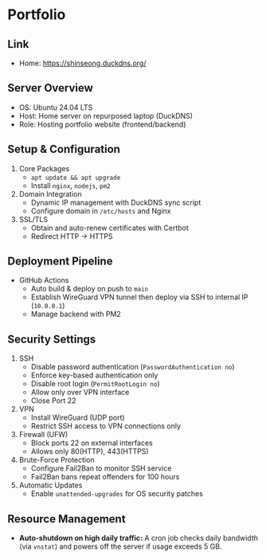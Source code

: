 # Portfolio

## Link

- Home: https://shinseong.duckdns.org/

## Server Overview

- OS: Ubuntu 24.04 LTS
- Host: Home server on repurposed laptop (DuckDNS)
- Role: Hosting portfolio website (frontend/backend)

## Setup & Configuration

1. Core Packages
   - `apt update && apt upgrade`
   - Install `nginx`, `nodejs`, `pm2`
2. Domain Integration
   - Dynamic IP management with DuckDNS sync script
   - Configure domain in `/etc/hosts` and Nginx
3. SSL/TLS
   - Obtain and auto-renew certificates with Certbot
   - Redirect HTTP → HTTPS

## Deployment Pipeline

- GitHub Actions
  - Auto build & deploy on push to `main`
  - Establish WireGuard VPN tunnel then deploy via SSH to internal IP (`10.0.0.1`)
  - Manage backend with PM2

## Security Settings

1. SSH
   - Disable password authentication (`PasswordAuthentication no`)
   - Enforce key-based authentication only
   - Disable root login (`PermitRootLogin no`)
   - Allow only over VPN interface
   - Close Port 22
2. VPN
   - Install WireGuard (UDP port)
   - Restrict SSH access to VPN connections only
3. Firewall (UFW)
   - Block ports 22 on external interfaces
   - Allows only 80(HTTP), 443(HTTPS)
4. Brute-Force Protection
   - Configure Fail2Ban to monitor SSH service
   - Fail2Ban bans repeat offenders for 100 hours
5. Automatic Updates
   - Enable `unattended-upgrades` for OS security patches

## Resource Management

- **Auto-shutdown on high daily traffic:** A cron job checks daily bandwidth (via `vnstat`) and powers off the server if usage exceeds 5 GB.
